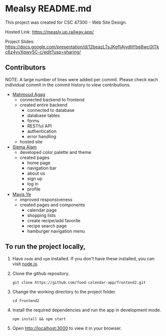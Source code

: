 # Mealsy README.md

This project was created for CSC 47300 - Web Site Design.

Hosted Link: https://measly.up.railway.app/ 

Project Slides: https://docs.google.com/presentation/d/12beazLTsJKgfljAjydhYbe8wcGtTkc6z4yvXpwv5C-c/edit?usp=sharing/

## Contributors
NOTE: A large number of lines were added per commit. Please check each individual commit in the commit history to view contributions.
- [Mahmoud Agag](https://github.com/mahmoudagag)
    - connected backend to frontend
    - created entire backend
        - connected to database
        - database tables
        - forms
        - RESTful API
        - authentication
        - error handling
    - hosted site
- [Siema Alam](https://github.com/siemaaa)
    - developed color palette and theme
    - created pages
        - home page
        - navigation bar
        - about us
        - sign up
        - log in
        - profile
- [Mavis Ye](https://github.com/mye181)
    - improved responsiveness
    - created pages and components
        - calendar page
        - shopping lists
        - create recipe/add favorite
        - recipe search page
        - hamburger navigation menu

## To run the project locally,

1. Have `node` and `npm` installed. If you don't have these installed, you can visit [node.js](https://nodejs.org/en/download/).

2. Clone the github repository.

    `git clone https://github.com/food-calendar-app/frontend2.git`

5. Change the working directory to the project folder.

    `cd frontend2`

6. Install the required dependencies and run the app in development mode.

    `npm install && npm start`

7. Open [http://localhost:3000](http://localhost:3000) to view it in your browser.
